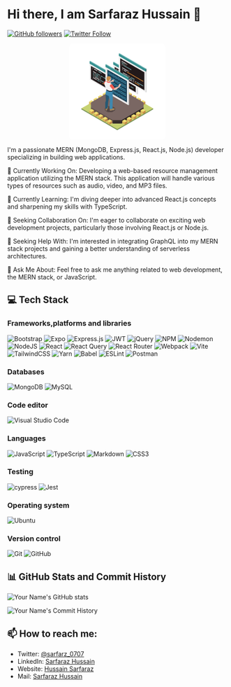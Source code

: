 # Hi there, I am Sarfaraz Hussain 👋
[![GitHub followers](https://img.shields.io/github/followers/pvm-77?style=social)](https://github.com/pvm-77)
[![Twitter Follow](https://img.shields.io/twitter/follow/sarfaraz_0707?style=social)](https://twitter.com/sarfaraz_0707)

<p align="center">
  <img src="/user.png" alt="pvm-77" style="display: block; margin-left: auto; margin-right: auto; width: 220px; border-radius: 8px;">
</p>

I'm a passionate MERN (MongoDB, Express.js, React.js, Node.js) developer specializing in building web applications.

🔭 Currently Working On: Developing a web-based resource management application utilizing the MERN stack. This application will handle various types of resources such as audio, video, and MP3 files.

🌱 Currently Learning: I'm diving deeper into advanced React.js concepts and sharpening my skills with TypeScript.

👥 Seeking Collaboration On: I'm eager to collaborate on exciting web development projects, particularly those involving React.js or Node.js.

🤔 Seeking Help With: I'm interested in integrating GraphQL into my MERN stack projects and gaining a better understanding of serverless architectures.

💬 Ask Me About: Feel free to ask me anything related to web development, the MERN stack, or JavaScript.
## 💻 Tech Stack

### Frameworks,platforms and libraries
![Bootstrap](https://img.shields.io/badge/bootstrap-%238511FA.svg?style=for-the-badge&logo=bootstrap&logoColor=white)
![Expo](https://img.shields.io/badge/expo-1C1E24?style=for-the-badge&logo=expo&logoColor=#D04A37)
![Express.js](https://img.shields.io/badge/express.js-%23404d59.svg?style=for-the-badge&logo=express&logoColor=%2361DAFB)
	![JWT](https://img.shields.io/badge/JWT-black?style=for-the-badge&logo=JSON%20web%20tokens)
![jQuery](https://img.shields.io/badge/jquery-%230769AD.svg?style=for-the-badge&logo=jquery&logoColor=white)
![NPM](https://img.shields.io/badge/NPM-%23CB3837.svg?style=for-the-badge&logo=npm&logoColor=white)
![Nodemon](https://img.shields.io/badge/NODEMON-%23323330.svg?style=for-the-badge&logo=nodemon&logoColor=%BBDEAD)
![NodeJS](https://img.shields.io/badge/node.js-6DA55F?style=for-the-badge&logo=node.js&logoColor=white)
![React](https://img.shields.io/badge/react-%2320232a.svg?style=for-the-badge&logo=react&logoColor=%2361DAFB)
![React Query](https://img.shields.io/badge/-React%20Query-FF4154?style=for-the-badge&logo=react%20query&logoColor=white)
	![React Router](https://img.shields.io/badge/React_Router-CA4245?style=for-the-badge&logo=react-router&logoColor=white)
![Webpack](https://img.shields.io/badge/webpack-%238DD6F9.svg?style=for-the-badge&logo=webpack&logoColor=black)
![Vite](https://img.shields.io/badge/vite-%23646CFF.svg?style=for-the-badge&logo=vite&logoColor=white)
![TailwindCSS](https://img.shields.io/badge/tailwindcss-%2338B2AC.svg?style=for-the-badge&logo=tailwind-css&logoColor=white)
![Yarn](https://img.shields.io/badge/yarn-%232C8EBB.svg?style=for-the-badge&logo=yarn&logoColor=white)
![Babel](https://img.shields.io/badge/Babel-F9DC3e?style=for-the-badge&logo=babel&logoColor=black)
![ESLint](https://img.shields.io/badge/ESLint-4B3263?style=for-the-badge&logo=eslint&logoColor=white)
![Postman](https://img.shields.io/badge/Postman-FF6C37?style=for-the-badge&logo=postman&logoColor=white)

### Databases
![MongoDB](https://img.shields.io/badge/MongoDB-%234ea94b.svg?style=for-the-badge&logo=mongodb&logoColor=white)
![MySQL](https://img.shields.io/badge/mysql-%2300f.svg?style=for-the-badge&logo=mysql&logoColor=white)

### Code editor
![Visual Studio Code](https://img.shields.io/badge/Visual%20Studio%20Code-0078d7.svg?style=for-the-badge&logo=visual-studio-code&logoColor=white)


### Languages
![JavaScript](https://img.shields.io/badge/javascript-%23323330.svg?style=for-the-badge&logo=javascript&logoColor=%23F7DF1E)
![TypeScript](https://img.shields.io/badge/typescript-%23007ACC.svg?style=for-the-badge&logo=typescript&logoColor=white)
![Markdown](https://img.shields.io/badge/markdown-%23000000.svg?style=for-the-badge&logo=markdown&logoColor=white)
![CSS3](https://img.shields.io/badge/css3-%231572B6.svg?style=for-the-badge&logo=css3&logoColor=white)

### Testing
![cypress](https://img.shields.io/badge/-cypress-%23E5E5E5?style=for-the-badge&logo=cypress&logoColor=058a5e)
![Jest](https://img.shields.io/badge/-jest-%23C21325?style=for-the-badge&logo=jest&logoColor=white)

### Operating system
![Ubuntu](https://img.shields.io/badge/Ubuntu-E95420?style=for-the-badge&logo=ubuntu&logoColor=white)

### Version control
![Git](https://img.shields.io/badge/git-%23F05033.svg?style=for-the-badge&logo=git&logoColor=white)
![GitHub](https://img.shields.io/badge/github-%23121011.svg?style=for-the-badge&logo=github&logoColor=white)

## 📊 GitHub Stats and Commit History

![Your Name's GitHub stats](https://github-readme-stats.vercel.app/api?username=pvm-77&show_icons=true&theme=radical)

![Your Name's Commit History](https://github-readme-streak-stats.herokuapp.com/?user=pvm-77)

## 📫 How to reach me:
- Twitter: [@sarfarz_0707](https://twitter.com/sarfaraz_0707)
- LinkedIn: [Sarfaraz Hussain](https://www.linkedin.com/in/sarfaraz-hussain-820033130/)
- Website: [Hussain Sarfaraz](#)
- Mail: [Sarfaraz Hussain](sfzalig@gmail.com)




















